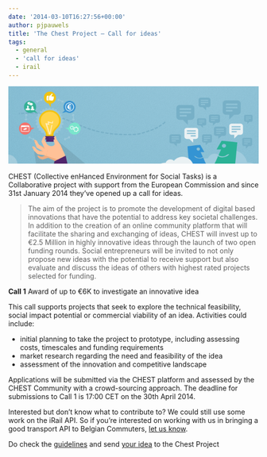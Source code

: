 ```yaml
---
date: '2014-03-10T16:27:56+00:00'
author: pjpauwels
title: 'The Chest Project – Call for ideas'
tags:
  - general
  - 'call for ideas'
  - irail
---
```


![Chest-Project](Screen-Shot-2014-03-10-at-14.23.51.png)

CHEST (Collective enHanced Environment for Social Tasks) is a Collaborative project with support from the European Commission and since 31st January 2014 they’ve opened up a call for ideas.

> The aim of the project is to promote the development of digital based innovations that have the potential to address key societal challenges. In addition to the creation of an online community platform that will facilitate the sharing and exchanging of ideas, CHEST will invest up to €2.5 Million in highly innovative ideas through the launch of two open funding rounds. Social entrepreneurs will be invited to not only propose new ideas with the potential to receive support but also evaluate and discuss the ideas of others with highest rated projects selected for funding.

**Call 1** Award of up to €6K to investigate an innovative idea

This call supports projects that seek to explore the technical feasibility, social impact potential or commercial viability of an idea. Activities could include:

- initial planning to take the project to prototype, including assessing costs, timescales and funding requirements
- market research regarding the need and feasibility of the idea
- assessment of the innovation and competitive landscape

Applications will be submitted via the CHEST platform and assessed by the CHEST Community with a crowd-sourcing approach. The deadline for submissions to Call 1 is 17:00 CET on the 30th April 2014.

Interested but don’t know what to contribute to? We could still use some work on the iRail API. So if you’re interested on working with us in bringing a good transport API to Belgian Commuters, [let us know](mailto:pieter.colpaert@okfn.org).

Do check the [guidelines](http://www.chest-project.eu/wp-content/uploads/2013/10/GUIDELINES-FOR-APPLICANTS-CHEST-V6.pdf) and send [your idea](http://ideas.chest-project.eu/?q=node/add/idea) to the Chest Project
